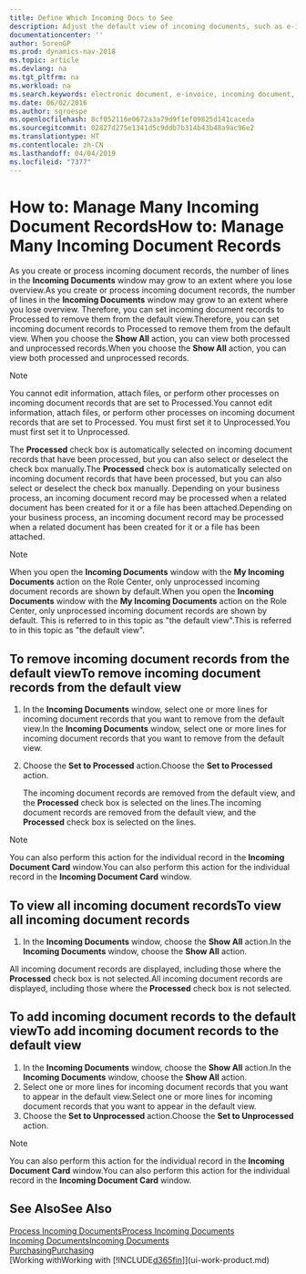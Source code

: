 ```yaml
---
title: Define Which Incoming Docs to See
description: Adjust the default view of incoming documents, such as e-invoices, to improve your overview of processed and unprocessed records.
documentationcenter: ''
author: SorenGP
ms.prod: dynamics-nav-2018
ms.topic: article
ms.devlang: na
ms.tgt_pltfrm: na
ms.workload: na
ms.search.keywords: electronic document, e-invoice, incoming document, OCR, ecommerce, document exchange, import invoice
ms.date: 06/02/2016
ms.author: sgroespe
ms.openlocfilehash: 8cf052116e0672a3a79d9f1ef09825d141caceda
ms.sourcegitcommit: 02827d275e1341d5c9ddb7b314b43b48a9ac96e2
ms.translationtype: HT
ms.contentlocale: zh-CN
ms.lasthandoff: 04/04/2019
ms.locfileid: "7377"
---
```

# <a name="how-to-manage-many-incoming-document-records"></a><span data-ttu-id="bec74-103">How to: Manage Many Incoming Document Records</span><span class="sxs-lookup"><span data-stu-id="bec74-103">How to: Manage Many Incoming Document Records</span></span>
<span data-ttu-id="bec74-104">As you create or process incoming document records, the number of lines in the **Incoming Documents** window may grow to an extent where you lose overview.</span><span class="sxs-lookup"><span data-stu-id="bec74-104">As you create or process incoming document records, the number of lines in the **Incoming Documents** window may grow to an extent where you lose overview.</span></span> <span data-ttu-id="bec74-105">Therefore, you can set incoming document records to Processed to remove them from the default view.</span><span class="sxs-lookup"><span data-stu-id="bec74-105">Therefore, you can set incoming document records to Processed to remove them from the default view.</span></span> <span data-ttu-id="bec74-106">When you choose the **Show All** action, you can view both processed and unprocessed records.</span><span class="sxs-lookup"><span data-stu-id="bec74-106">When you choose the **Show All** action, you can view both processed and unprocessed records.</span></span>

> [!NOTE]  
>   <span data-ttu-id="bec74-107">You cannot edit information, attach files, or perform other processes on incoming document records that are set to Processed.</span><span class="sxs-lookup"><span data-stu-id="bec74-107">You cannot edit information, attach files, or perform other processes on incoming document records that are set to Processed.</span></span> <span data-ttu-id="bec74-108">You must first set it to Unprocessed.</span><span class="sxs-lookup"><span data-stu-id="bec74-108">You must first set it to Unprocessed.</span></span>

<span data-ttu-id="bec74-109">The **Processed** check box is automatically selected on incoming document records that have been processed, but you can also select or deselect the check box manually.</span><span class="sxs-lookup"><span data-stu-id="bec74-109">The **Processed** check box is automatically selected on incoming document records that have been processed, but you can also select or deselect the check box manually.</span></span> <span data-ttu-id="bec74-110">Depending on your business process, an incoming document record may be processed when a related document has been created for it or a file has been attached.</span><span class="sxs-lookup"><span data-stu-id="bec74-110">Depending on your business process, an incoming document record may be processed when a related document has been created for it or a file has been attached.</span></span>

> [!NOTE]  
>   <span data-ttu-id="bec74-111">When you open the **Incoming Documents** window with the **My Incoming Documents** action on the Role Center, only unprocessed incoming document records are shown by default.</span><span class="sxs-lookup"><span data-stu-id="bec74-111">When you open the **Incoming Documents** window with the **My Incoming Documents** action on the Role Center, only unprocessed incoming document records are shown by default.</span></span> <span data-ttu-id="bec74-112">This is referred to in this topic as "the default view".</span><span class="sxs-lookup"><span data-stu-id="bec74-112">This is referred to in this topic as "the default view".</span></span>

## <a name="to-remove-incoming-document-records-from-the-default-view"></a><span data-ttu-id="bec74-113">To remove incoming document records from the default view</span><span class="sxs-lookup"><span data-stu-id="bec74-113">To remove incoming document records from the default view</span></span>
1. <span data-ttu-id="bec74-114">In the **Incoming Documents** window, select one or more lines for incoming document records that you want to remove from the default view.</span><span class="sxs-lookup"><span data-stu-id="bec74-114">In the **Incoming Documents** window, select one or more lines for incoming document records that you want to remove from the default view.</span></span>
2. <span data-ttu-id="bec74-115">Choose the **Set to Processed** action.</span><span class="sxs-lookup"><span data-stu-id="bec74-115">Choose the **Set to Processed** action.</span></span>

    <span data-ttu-id="bec74-116">The incoming document records are removed from the default view, and the **Processed** check box is selected on the lines.</span><span class="sxs-lookup"><span data-stu-id="bec74-116">The incoming document records are removed from the default view, and the **Processed** check box is selected on the lines.</span></span>

> [!NOTE]  
>   <span data-ttu-id="bec74-117">You can also perform this action for the individual record in the **Incoming Document Card** window.</span><span class="sxs-lookup"><span data-stu-id="bec74-117">You can also perform this action for the individual record in the **Incoming Document Card** window.</span></span>

## <a name="to-view-all-incoming-document-records"></a><span data-ttu-id="bec74-118">To view all incoming document records</span><span class="sxs-lookup"><span data-stu-id="bec74-118">To view all incoming document records</span></span>
1. <span data-ttu-id="bec74-119">In the **Incoming Documents** window, choose the **Show All** action.</span><span class="sxs-lookup"><span data-stu-id="bec74-119">In the **Incoming Documents** window, choose the **Show All** action.</span></span>

<span data-ttu-id="bec74-120">All incoming document records are displayed, including those where the **Processed** check box is not selected.</span><span class="sxs-lookup"><span data-stu-id="bec74-120">All incoming document records are displayed, including those where the **Processed** check box is not selected.</span></span>

## <a name="to-add-incoming-document-records-to-the-default-view"></a><span data-ttu-id="bec74-121">To add incoming document records to the default view</span><span class="sxs-lookup"><span data-stu-id="bec74-121">To add incoming document records to the default view</span></span>
1. <span data-ttu-id="bec74-122">In the **Incoming Documents** window, choose the **Show All** action.</span><span class="sxs-lookup"><span data-stu-id="bec74-122">In the **Incoming Documents** window, choose the **Show All** action.</span></span>
2. <span data-ttu-id="bec74-123">Select one or more lines for incoming document records that you want to appear in the default view.</span><span class="sxs-lookup"><span data-stu-id="bec74-123">Select one or more lines for incoming document records that you want to appear in the default view.</span></span>
3. <span data-ttu-id="bec74-124">Choose the **Set to Unprocessed** action.</span><span class="sxs-lookup"><span data-stu-id="bec74-124">Choose the **Set to Unprocessed** action.</span></span>  

> [!NOTE]  
>   <span data-ttu-id="bec74-125">You can also perform this action for the individual record in the **Incoming Document Card** window.</span><span class="sxs-lookup"><span data-stu-id="bec74-125">You can also perform this action for the individual record in the **Incoming Document Card** window.</span></span>

## <a name="see-also"></a><span data-ttu-id="bec74-126">See Also</span><span class="sxs-lookup"><span data-stu-id="bec74-126">See Also</span></span>
[<span data-ttu-id="bec74-127">Process Incoming Documents</span><span class="sxs-lookup"><span data-stu-id="bec74-127">Process Incoming Documents</span></span>](across-process-income-documents.md)  
[<span data-ttu-id="bec74-128">Incoming Documents</span><span class="sxs-lookup"><span data-stu-id="bec74-128">Incoming Documents</span></span>](across-income-documents.md)  
[<span data-ttu-id="bec74-129">Purchasing</span><span class="sxs-lookup"><span data-stu-id="bec74-129">Purchasing</span></span>](purchasing-manage-purchasing.md)  
[<span data-ttu-id="bec74-130">Working with</span><span class="sxs-lookup"><span data-stu-id="bec74-130">Working with</span></span> [!INCLUDE[d365fin](includes/d365fin_md.md)]](ui-work-product.md)
